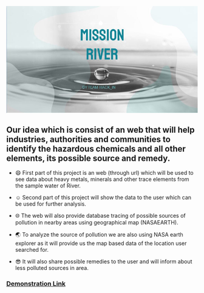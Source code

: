  ![Mission-river](img/a.JPG)
## Our idea which is consist of an web that will help industries, authorities and communities to identify the hazardous chemicals and all other elements, its possible source and remedy.  
- :smile: First part of this project is an web (through url) which will be used to see data about heavy metals, minerals and other trace elements   from the sample water of River.


- :relaxed: Second part of this project will show the data to the user which can be used for further analysis.
- :globe_with_meridians: The web will also provide database tracing of possible sources of pollution in nearby areas using geographical map (NASAEARTH).
- :earth_asia: To analyze the source of pollution we are also using NASA earth explorer  as it will provide us the map based data of the location user searched for.

- :sunglasses: It will also share possible remedies to the user and will inform about less polluted sources in area.

### [Demonstration Link](https://aayush-hub.github.io/Mission-river/)
